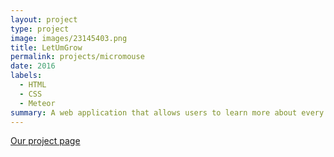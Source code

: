 ```yaml
---
layout: project
type: project
image: images/23145403.png
title: LetUmGrow
permalink: projects/micromouse
date: 2016
labels:
  - HTML
  - CSS
  - Meteor
summary: A web application that allows users to learn more about every plant on University of Hawaii at Manoa's campus.
---
```


[Our project page](https://letumgrow.github.io/)

